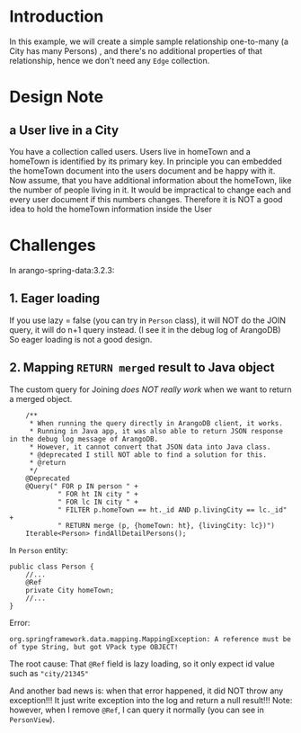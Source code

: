 # Introduction
In this example, we will create a simple sample relationship one-to-many (a City has many Persons)
, and there's no additional properties of that relationship, hence we don't need any `Edge` collection.

# Design Note
## a User live in a City
You have a collection called users. Users live in homeTown and a homeTown is identified by its primary key. In principle you can embedded the homeTown document into the users document and be happy with it.
Now assume, that you have additional information about the homeTown, like the number of people living in it. It would be impractical to change each and every user document if this numbers changes. 
Therefore it is NOT a good idea to hold the homeTown information inside the User

# Challenges
In arango-spring-data:3.2.3:

## 1. Eager loading
If you use lazy = false (you can try in `Person` class), it will NOT do the JOIN query, it will do n+1 query instead. (I see it in the debug log of ArangoDB)
So eager loading is not a good design.

## 2. Mapping `RETURN merged` result to Java object
The custom query for Joining *does NOT really work* when we want to return a merged object.
```
    /**
     * When running the query directly in ArangoDB client, it works.
     * Running in Java app, it was also able to return JSON response in the debug log message of ArangoDB.
     * However, it cannot convert that JSON data into Java class.
     * @deprecated I still NOT able to find a solution for this.
     * @return
     */
    @Deprecated
    @Query(" FOR p IN person " +
            " FOR ht IN city " +
            " FOR lc IN city " +
            " FILTER p.homeTown == ht._id AND p.livingCity == lc._id" +
            " RETURN merge (p, {homeTown: ht}, {livingCity: lc})")
    Iterable<Person> findAllDetailPersons();
```

In `Person` entity:
```
public class Person {
    //...
    @Ref
    private City homeTown;
    //...
} 
```
    
    
Error:
```
org.springframework.data.mapping.MappingException: A reference must be of type String, but got VPack type OBJECT! 
```
The root cause: That `@Ref` field is lazy loading, so it only expect id value such as `"city/21345"` 


And another bad news is: when that error happened, it did NOT throw any exception!!! It just write exception into the log and return a null result!!!
Note: however, when I remove `@Ref`, I can query it normally (you can see in `PersonView`).